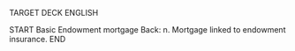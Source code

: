 TARGET DECK
ENGLISH

START
Basic
Endowment mortgage
Back: n. Mortgage linked to endowment insurance.
END
